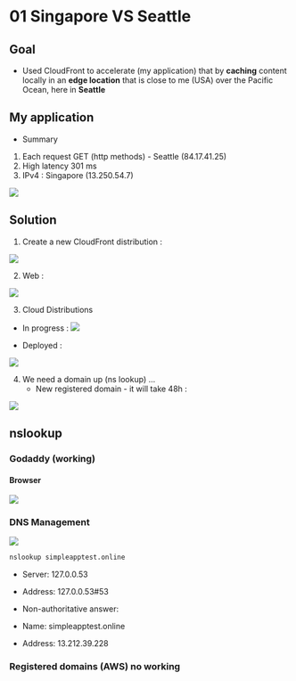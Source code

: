 # 01 Singapore VS Seattle

## Goal
* Used CloudFront to accelerate (my application) that by **caching**
  content locally in an **edge location** that is close to me (USA)
  over the Pacific Ocean, here in **Seattle**

## My application
* Summary
1) Each request GET (http methods) - Seattle (84.17.41.25)
2) High latency 301 ms
3) IPv4 : Singapore (13.250.54.7)

[<img src="https://i.imgur.com/YxWY2MA.png">](https://i.imgur.com/YxWY2MA.png)


## Solution
1) Create a new CloudFront distribution : 

[<img src="https://i.imgur.com/gYV1mia.png">](https://i.imgur.com/gYV1mia.png)

2) Web :

[<img src="https://i.imgur.com/VNWO9xH.png">](https://i.imgur.com/VNWO9xH.png)

3) Cloud Distributions 

  * In progress : 
[<img src="https://i.imgur.com/jtduxxN.png">](https://i.imgur.com/jtduxxN.png)

  * Deployed :
  
[<img src="https://i.imgur.com/HqhLpY3.png">](https://i.imgur.com/HqhLpY3.png)

4) We need a domain up (ns lookup) ...
    * New registered domain - it will take 48h : 

[<img src="https://i.imgur.com/ZdPtvBA.png">](https://i.imgur.com/ZdPtvBA.png)


## nslookup
### Godaddy (working)
#### Browser
[<img src="https://i.imgur.com/b5KTm1P.png">](https://i.imgur.com/b5KTm1P.png)

### DNS Management
[<img src="https://i.imgur.com/5XAyALN.png">](https://i.imgur.com/5XAyALN.png)

````Bash
nslookup simpleapptest.online
````
* Server:		127.0.0.53
* Address:	127.0.0.53#53

* Non-authoritative answer:
* Name:	simpleapptest.online
* Address: 13.212.39.228

### Registered domains (AWS) no working
